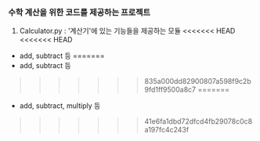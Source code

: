 ### 수학 계산을 위한 코드를 제공하는 프로젝트

1. Calculator.py : '계산기'에 있는 기능들을 제공하는 모듈 
<<<<<<< HEAD
<<<<<<< HEAD
- add, subtract 등
=======
- add, subtract 등 
>>>>>>> 835a000dd82900807a598f9c2b9fd1ff9500a8c7
=======
- add, subtract, multiply 등 
>>>>>>> 41e6fa1dbd72dfcd4fb29078c0c8a197fc4c243f
